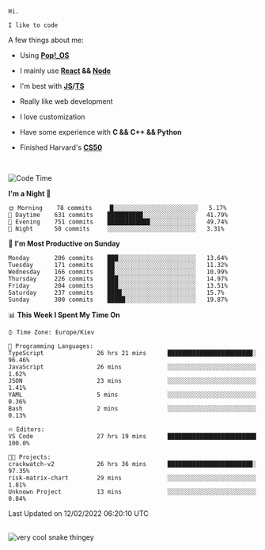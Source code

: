 ```
Hi.

I like to code
```

A few things about me:

-   Using **[Pop!\_OS](https://pop.system76.com/)**

-   I mainly use **[React](https://reactjs.org/) && [Node](https://nodejs.org/en/)**

-   I'm best with **[JS](https://www.javascript.com/)/[TS](https://www.typescriptlang.org/)**

-   Really like web development

-   I love customization

-   Have some experience with **C && C++ && Python**

-   Finished Harvard's **[CS50](https://cs50.harvard.edu)**

<br>

<!--START_SECTION:waka-->
![Code Time](http://img.shields.io/badge/Code%20Time-337%20hrs%2014%20mins-blue)

**I'm a Night 🦉** 

```text
🌞 Morning    78 commits     █░░░░░░░░░░░░░░░░░░░░░░░░   5.17% 
🌆 Daytime    631 commits    ██████████░░░░░░░░░░░░░░░   41.79% 
🌃 Evening    751 commits    ████████████░░░░░░░░░░░░░   49.74% 
🌙 Night      50 commits     ░░░░░░░░░░░░░░░░░░░░░░░░░   3.31%

```
📅 **I'm Most Productive on Sunday** 

```text
Monday       206 commits    ███░░░░░░░░░░░░░░░░░░░░░░   13.64% 
Tuesday      171 commits    ██░░░░░░░░░░░░░░░░░░░░░░░   11.32% 
Wednesday    166 commits    ██░░░░░░░░░░░░░░░░░░░░░░░   10.99% 
Thursday     226 commits    ███░░░░░░░░░░░░░░░░░░░░░░   14.97% 
Friday       204 commits    ███░░░░░░░░░░░░░░░░░░░░░░   13.51% 
Saturday     237 commits    ████░░░░░░░░░░░░░░░░░░░░░   15.7% 
Sunday       300 commits    █████░░░░░░░░░░░░░░░░░░░░   19.87%

```


📊 **This Week I Spent My Time On** 

```text
⌚︎ Time Zone: Europe/Kiev

💬 Programming Languages: 
TypeScript               26 hrs 21 mins      ████████████████████████░   96.46% 
JavaScript               26 mins             ░░░░░░░░░░░░░░░░░░░░░░░░░   1.62% 
JSON                     23 mins             ░░░░░░░░░░░░░░░░░░░░░░░░░   1.41% 
YAML                     5 mins              ░░░░░░░░░░░░░░░░░░░░░░░░░   0.36% 
Bash                     2 mins              ░░░░░░░░░░░░░░░░░░░░░░░░░   0.13%

🔥 Editors: 
VS Code                  27 hrs 19 mins      █████████████████████████   100.0%

🐱‍💻 Projects: 
crackwatch-v2            26 hrs 36 mins      ████████████████████████░   97.35% 
risk-matrix-chart        29 mins             ░░░░░░░░░░░░░░░░░░░░░░░░░   1.81% 
Unknown Project          13 mins             ░░░░░░░░░░░░░░░░░░░░░░░░░   0.84%

```


 Last Updated on 12/02/2022 06:20:10 UTC
<!--END_SECTION:waka-->

<br>

<img title="" src="https://raw.githubusercontent.com/Trunkelis/Trunkelis/output/github-contribution-grid-snake.svg" alt="very cool snake thingey" data-align="left">
